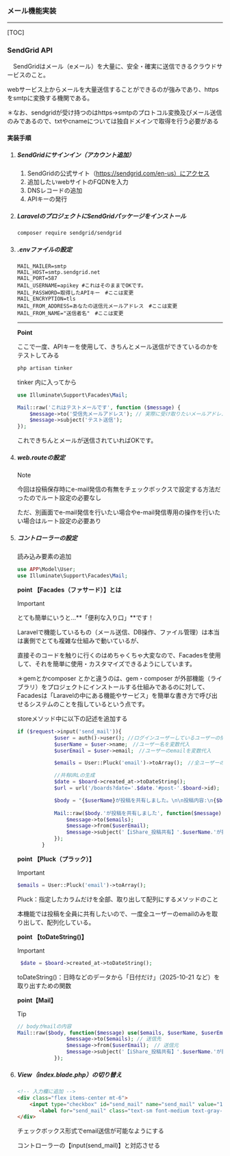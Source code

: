 ### メール機能実装

------

[TOC]

### SendGrid API

　SendGridはメール（eメール）を大量に、安全・確実に送信できるクラウドサービスのこと。

webサービス上からメールを大量送信することができるのが強みであり、httpsをsmtpに変換する機関である。

＊なお、sendgridが受け持つのはhttps→smtpのプロトコル変換及びメール送信のみであるので、txtやcnameについては独自ドメインで取得を行う必要がある



#### 実装手順

1. ##### SendGridにサインイン（アカウント追加）

   1. SendGridの公式サイト（https://sendgrid.com/en-us）にアクセス
   2. 追加したいwebサイトのFQDNを入力
   3. DNSレコードの追加
   4. APIキーの発行

2. ##### LaravelのプロジェクトにSendGridパッケージをインストール

   ```bash
   composer require sendgrid/sendgrid
   ```

3. ##### .envファイルの設定

   ```.env
   MAIL_MAILER=smtp
   MAIL_HOST=smtp.sendgrid.net
   MAIL_PORT=587
   MAIL_USERNAME=apikey #これはそのままでOKです。
   MAIL_PASSWORD=取得したAPIキー　#ここは変更
   MAIL_ENCRYPTION=tls
   MAIL_FROM_ADDRESS=あなたの送信元メールアドレス　#ここは変更
   MAIL_FROM_NAME="送信者名"　#ここは変更
   ```

   ------

   **Point**

   ここで一度、APIキーを使用して、きちんとメール送信ができているのかをテストしてみる

   ```bash
   php artisan tinker 
   ```

   tinker 内に入ってから

   ```php
   use Illuminate\Support\Facades\Mail;
   
   Mail::raw('これはテストメールです', function ($message) {
       $message->to('受信先メールアドレス'); // 実際に受け取りたいメールアドレス
       $message->subject('テスト送信');
   });
   ```

   これできちんとメールが送信されていればOKです。

4. ##### web.routeの設定

   > [!NOTE]
   >
   > 今回は投稿保存時にe-mail発信の有無をチェックボックスで設定する方法だったのでルート設定の必要なし
   >
   > ただ、別画面でe-mail発信を行いたい場合やe-mail発信専用の操作を行いたい場合はルート設定の必要あり

5. ##### コントローラーの設定

   読み込み要素の追加

   ```php
   use APP\Model\User;
   use Illuminate\Support\Facades\Mail;
   ```

   **point  【Facades（ファサード）】とは**

   > [!IMPORTANT]
   >
   > とても簡単にいうと...**「便利な入り口」**です！
   >
   > Laravelで機能しているもの（メール送信、DB操作、ファイル管理）は本当は裏側でとても複雑な仕組みで動いているが、
   >
   > 直接そのコードを触りに行くのはめちゃくちゃ大変なので、Facadesを使用して、それを簡単に使用・カスタマイズできるようにしています。
   >
   > 
   >
   > ＊gemとかcomposer とかと違うのは、gem・composer が外部機能（ライブラリ）をプロジェクトにインストールする仕組みであるのに対して、Facadesは「Laravelの中にある機能やサービス」を簡単な書き方で呼び出せるシステムのことを指しているという点です。

   

   storeメソッド中に以下の記述を追加する

   ```php
   if ($request->input('send_mail')){
               $user = auth()->user(); //ログインユーザーしているユーザーの情報を変数代入
               $userName = $user->name;　//ユーザー名を変数代入
               $userEmail = $user->email;　//ユーザーのemailを変数代入
   
               $emails = User::Pluck('email')->toArray();　//全ユーザーのemailの配列化
   
               //共有URLの生成
               $date = $board->created_at->toDateString();
               $url = url('/boards?date='.$date.'#post-'.$board->id);
   
               $body = "{$userName}が投稿を共有しました。\n\n投稿内容:\n{$board->description}\n\n投稿へのリンク:\n{$url}";
               
               Mail::raw($body.'が投稿を共有しました', function($message) use($emails, $userName, $userEmail, $body){
                   $message->to($emails);
                   $message->from($userEmail);
                   $message->subject('【iShare_投稿共有】'.$userName.'が投稿を共有しました');
               });
           }
   ```

   **point  【Pluck（プラック）】**

   > [!IMPORTANT]
   >
   > ```php
   > $emails = User::Pluck('email')->toArray();
   > ```
   >
   > Pluck：指定したカラムだけを全部、取り出して配列にするメソッドのこと
   >
   > 本機能では投稿を全員に共有したいので、一度全ユーザーのemailのみを取り出して、配列化している。

   **point  【toDateString()】**

   > [!IMPORTANT]
   >
   > ```php
   >  $date = $board->created_at->toDateString();
   > ```
   >
   > toDateString()：日時などのデータから「日付だけ」（2025-10-21 など）を取り出すための関数

   **point【Mail】**

   > [!TIP]
   >
   > ```php
   > // bodyがmailの内容
   > Mail::raw($body, function($message) use($emails, $userName, $userEmail, $body){
   >                 $message->to($emails); // 送信先
   >                 $message->from($userEmail);　// 送信元
   >                 $message->subject('【iShare_投稿共有】'.$userName.'が投稿を共有しました');　//件名
   >             });
   > ```

6. ##### View（index.blade.php）の切り替え

   ```html
   <!-- 入力欄に追加 -->
   <div class="flex items-center mt-6">
       <input type="checkbox" id="send_mail" name="send_mail" value="1" class="mr-2">
          <label for="send_mail" class="text-sm font-medium text-gray-700">投稿時にメール送信する</label>
   </div>
   ```

   チェックボックス形式でemail送信が可能なようにする

   コントローラーの【input(send_mail)】と対応させる
